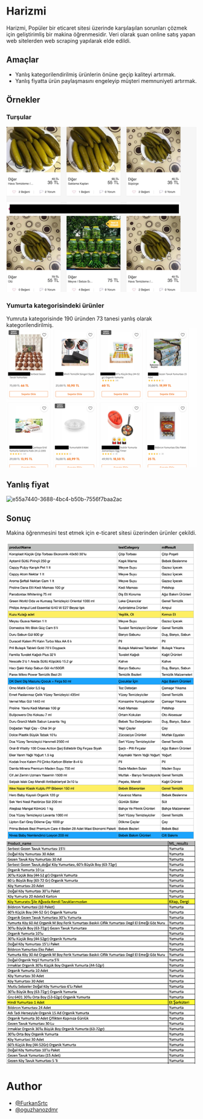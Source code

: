 
# Harizmi

Harizmi, Popüler bir eticaret sitesi üzerinde karşılaşılan sorunları çözmek için geliştirimliş bir makina öğrenmesidir. Veri olarak şuan online satış yapan web sitelerden web scraping yapılarak elde edildi.

## Amaçlar

* Yanlış kategorilendirilmiş ürünlerin önüne geçip kaliteyi artırmak.
* Yanlış fiyatta ürün paylaşmasını engeleyip müşteri memnuniyeti artırmak.

## Örnekler

### Turşular
![pickle](image/pickle.jpeg)

### Yumurta kategorisindeki ürünler
Yumruta kategorisinde 190 üründen 73 tanesi yanlış olarak kategorilendirilmiş.
![wrong_cat](image/wrong_cat.jpg)

## Yanlış fiyat
![e55a7440-3688-4bc4-b50b-7556f7baa2ac](https://user-images.githubusercontent.com/22814542/111073380-81859e80-84ef-11eb-93e5-94d313220112.jpg)

## Sonuç

Makina öğrenmesini test etmek için e-ticaret sitesi üzerinden ürünler çekildi.

![result](image/result_image.jpg)
![result](image/result2_image.jpg)

# Author
- [@FurkanSrtc](https://github.com/FurkanSrtc)
- [@oguzhanozdmr](https://github.com/oguzhanozdmr)
